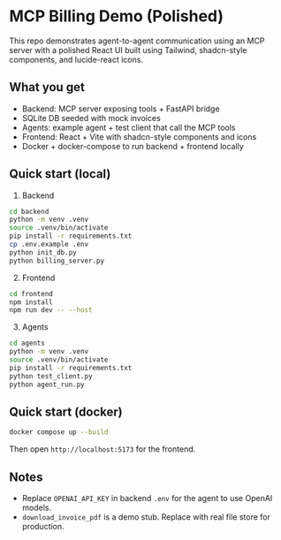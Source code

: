 # MCP Billing Demo (Polished)

This repo demonstrates agent-to-agent communication using an MCP server with a polished React UI built using Tailwind, shadcn-style components, and lucide-react icons.

## What you get

- Backend: MCP server exposing tools + FastAPI bridge
- SQLite DB seeded with mock invoices
- Agents: example agent + test client that call the MCP tools
- Frontend: React + Vite with shadcn-style components and icons
- Docker + docker-compose to run backend + frontend locally

## Quick start (local)

1. Backend

```bash
cd backend
python -m venv .venv
source .venv/bin/activate
pip install -r requirements.txt
cp .env.example .env
python init_db.py
python billing_server.py
```

2. Frontend

```bash
cd frontend
npm install
npm run dev -- --host
```

3. Agents

```bash
cd agents
python -m venv .venv
source .venv/bin/activate
pip install -r requirements.txt
python test_client.py
python agent_run.py
```

## Quick start (docker)

```bash
docker compose up --build
```

Then open `http://localhost:5173` for the frontend.

## Notes

- Replace `OPENAI_API_KEY` in backend `.env` for the agent to use OpenAI models.
- `download_invoice_pdf` is a demo stub. Replace with real file store for production.
